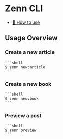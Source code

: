 # Zenn CLI

* [📘 How to use](https://zenn.dev/zenn/articles/zenn-cli-guide)

## Usage Overview

### Create a new article
    ```shell
    $ zenn new:article
    ```

### Create a new book
    ```shell
    $ zenn new:book
    ```

### Preview a post
    ```shell
    $ zenn preview
    ```
